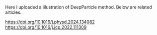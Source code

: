 Here i uploaded a illustration of DeepParticle method. 
Below are related articles.

https://doi.org/10.1016/j.physd.2024.134082
https://doi.org/10.1016/j.jcp.2022.111309
